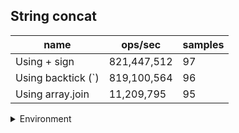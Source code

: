 ## String concat

|name|ops/sec|samples|
|-|-|-|
|Using + sign|821,447,512|97|
|Using backtick (`)|819,100,564|96|
|Using array.join|11,209,795|95|


<details>
<summary>Environment</summary>

* __Machine:__ linux x64 | 4 vCPUs | 15.6GB Mem
* __Run:__ Tue Mar 12 2024 19:26:24 GMT+0000 (Coordinated Universal Time)
</details>

<!--
{"environment":{"platform":"linux","arch":"x64","cpus":4,"totalMemory":15.606491088867188},"benchmarks":[{"name":"Using + sign","opsSec":821447512.2203612,"samples":6},{"name":"Using backtick (`)","opsSec":819100564.2740186,"samples":8},{"name":"Using array.join","opsSec":11209794.555433659,"samples":4}]}-->
